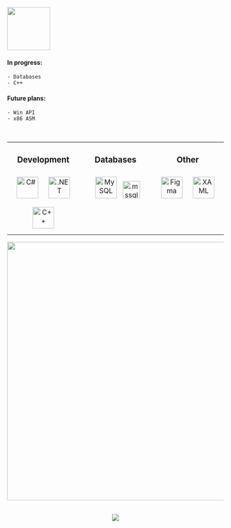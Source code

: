 
<!-- TITLE GIF -->
<div align="left">
        <img src="https://media.giphy.com/media/UvPvsX9oMlMWs/giphy.gif" width="100" height="100"/>
</div>


<!-- ABOUT ME -->
<div align="center">
<div align="left">
    <h4>
    In progress:
    </h4>
        
    - Databases
    - C++
    
</div>

<div align="left">
    <h4>
    Future plans:
    </h4>
    
    - Win API
    - x86 ASM
</div>

</br>

<table style="border-collapse: collapse; border: none;" align="left">
    <tr>
        <td valign="top" width="33%">    
            <div align="center">
                <h3>Development</h3>
                <a href="https://docs.microsoft.com/en-us/dotnet/csharp/" target="_blank">
                <img style="margin: 10px" src="https://profilinator.rishav.dev/skills-assets/csharp-original.svg" alt="C#" height="50" /></a>
                <a href="https://dotnet.microsoft.com/download/dotnet-framework" target="_blank">
                <img style="margin: 10px" src="https://profilinator.rishav.dev/skills-assets/dot-net-original-wordmark.svg" alt=".NET"     height="50" /></a>
                <a href="https://cplusplus.com/" target="_blank">
                <img style="margin: 10px" src="https://profilinator.rishav.dev/skills-assets/cplusplus-original.svg" alt="C++" height="50"/></a>  
            </div>
        </td>
        <td valign="top" width="33%">
            <div align="center">
                <h3>Databases</h3>
                <a href="https://www.mysql.com/" target="_blank">
                <img style="margin: 10px" src="https://profilinator.rishav.dev/skills-assets/mysql-original-wordmark.svg" alt="MySQL" height="50" /></a>
                <a href="https://www.microsoft.com/en-us/sql-server" target="_blank" rel="noreferrer">
                <img src="https://www.svgrepo.com/show/303229/microsoft-sql-server-logo.svg" alt="mssql" width="40" height="40"/></a>
            </div>
        </td>
        <td valign="top" width="33%">
            <div align="center">
                <h3>Other</h3>
                <a href="https://www.figma.com/" target="_blank">
                <img style="margin: 10px" src="https://profilinator.rishav.dev/skills-assets/figma-icon.svg" alt="Figma" height="50" /></a>  
                <a href="https://docs.microsoft.com/en-us/dotnet/desktop/wpf/xaml/" target="_blank">
                <img style="margin: 10px" src="https://profilinator.rishav.dev/skills-assets/xaml.png" alt="XAML" height="50" /></a>
            </div>
        </td>
    </tr>
</table>

<!-- STATS -->
<div align="left">
    <table align="center" style="border-collapse: collapse; border: none;">
        <tr>
            <img src="https://github-profile-summary-cards.vercel.app/api/cards/profile-details?username=xGrimy&theme=github_dark" width="600"/>
        </tr>
    </table>
</div>

<div align="center">
    <img src="https://komarev.com/ghpvc/?username=xGrimy&color=yellowgreen&&style=flat-square"/>
</div>
